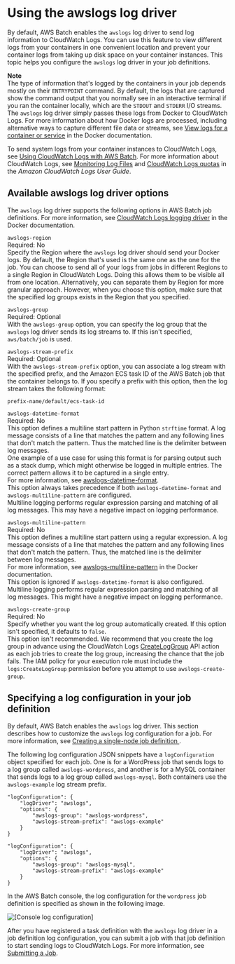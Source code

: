 # Using the awslogs log driver<a name="using_awslogs"></a>

By default, AWS Batch enables the `awslogs` log driver to send log information to CloudWatch Logs\. You can use this feature to view different logs from your containers in one convenient location and prevent your container logs from taking up disk space on your container instances\. This topic helps you configure the `awslogs` log driver in your job definitions\.

**Note**  
The type of information that's logged by the containers in your job depends mostly on their `ENTRYPOINT` command\. By default, the logs that are captured show the command output that you normally see in an interactive terminal if you ran the container locally, which are the `STDOUT` and `STDERR` I/O streams\. The `awslogs` log driver simply passes these logs from Docker to CloudWatch Logs\. For more information about how Docker logs are processed, including alternative ways to capture different file data or streams, see [View logs for a container or service](https://docs.docker.com/config/containers/logging/) in the Docker documentation\.

To send system logs from your container instances to CloudWatch Logs, see [Using CloudWatch Logs with AWS Batch](using_cloudwatch_logs.md)\. For more information about CloudWatch Logs, see [Monitoring Log Files](https://docs.aws.amazon.com/AmazonCloudWatch/latest/DeveloperGuide/WhatIsCloudWatchLogs.html) and [CloudWatch Logs quotas](https://docs.aws.amazon.com/AmazonCloudWatch/latest/logs/cloudwatch_limits_cwl.html) in the *Amazon CloudWatch Logs User Guide*\.

## Available awslogs log driver options<a name="create_awslogs_logdriver_options"></a>

The `awslogs` log driver supports the following options in AWS Batch job definitions\. For more information, see [CloudWatch Logs logging driver](https://docs.docker.com/config/containers/logging/awslogs/) in the Docker documentation\.

`awslogs-region`  
Required: No  
Specify the Region where the `awslogs` log driver should send your Docker logs\. By default, the Region that's used is the same one as the one for the job\. You can choose to send all of your logs from jobs in different Regions to a single Region in CloudWatch Logs\. Doing this allows them to be visible all from one location\. Alternatively, you can separate them by Region for more granular approach\. However, when you choose this option, make sure that the specified log groups exists in the Region that you specified\.

`awslogs-group`  
Required: Optional  
With the `awslogs-group` option, you can specify the log group that the `awslogs` log driver sends its log streams to\. If this isn't specified, `aws/batch/job` is used\.

`awslogs-stream-prefix`  
Required: Optional  
With the `awslogs-stream-prefix` option, you can associate a log stream with the specified prefix, and the Amazon ECS task ID of the AWS Batch job that the container belongs to\. If you specify a prefix with this option, then the log stream takes the following format:  

```
prefix-name/default/ecs-task-id
```

`awslogs-datetime-format`  
Required: No  
This option defines a multiline start pattern in Python `strftime` format\. A log message consists of a line that matches the pattern and any following lines that don't match the pattern\. Thus the matched line is the delimiter between log messages\.  
One example of a use case for using this format is for parsing output such as a stack dump, which might otherwise be logged in multiple entries\. The correct pattern allows it to be captured in a single entry\.  
For more information, see [awslogs\-datetime\-format](https://docs.docker.com/config/containers/logging/awslogs/#awslogs-datetime-format)\.  
This option always takes precedence if both `awslogs-datetime-format` and `awslogs-multiline-pattern` are configured\.  
Multiline logging performs regular expression parsing and matching of all log messages\. This may have a negative impact on logging performance\.

`awslogs-multiline-pattern`  
Required: No  
This option defines a multiline start pattern using a regular expression\. A log message consists of a line that matches the pattern and any following lines that don't match the pattern\. Thus, the matched line is the delimiter between log messages\.  
For more information, see [awslogs\-multiline\-pattern](https://docs.docker.com/config/containers/logging/awslogs/#awslogs-multiline-pattern) in the Docker documentation\.  
This option is ignored if `awslogs-datetime-format` is also configured\.  
Multiline logging performs regular expression parsing and matching of all log messages\. This might have a negative impact on logging performance\.

`awslogs-create-group`  
Required: No  
Specify whether you want the log group automatically created\. If this option isn't specified, it defaults to `false`\.  
This option isn't recommended\. We recommend that you create the log group in advance using the CloudWatch Logs [CreateLogGroup](https://docs.aws.amazon.com/AmazonCloudWatchLogs/latest/APIReference/API_CreateLogGroup.html) API action as each job tries to create the log group, increasing the chance that the job fails\.
The IAM policy for your execution role must include the `logs:CreateLogGroup` permission before you attempt to use `awslogs-create-group`\.

## Specifying a log configuration in your job definition<a name="specify-log-config"></a>

By default, AWS Batch enables the `awslogs` log driver\. This section describes how to customize the `awslogs` log configuration for a job\. For more information, see [Creating a single\-node job definition ](create-job-definition.md)\.

The following log configuration JSON snippets have a `logConfiguration` object specified for each job\. One is for a WordPress job that sends logs to a log group called `awslogs-wordpress`, and another is for a MySQL container that sends logs to a log group called `awslogs-mysql`\. Both containers use the `awslogs-example` log stream prefix\.

```
"logConfiguration": {
    "logDriver": "awslogs",
    "options": {
        "awslogs-group": "awslogs-wordpress",
        "awslogs-stream-prefix": "awslogs-example"
    }
}
```

```
"logConfiguration": {
    "logDriver": "awslogs",
    "options": {
        "awslogs-group": "awslogs-mysql",
        "awslogs-stream-prefix": "awslogs-example"
    }
}
```

In the AWS Batch console, the log configuration for the `wordpress` job definition is specified as shown in the following image\. 

![\[Console log configuration\]](http://docs.aws.amazon.com/batch/latest/userguide/images/awslogs-console-config.png)

After you have registered a task definition with the `awslogs` log driver in a job definition log configuration, you can submit a job with that job definition to start sending logs to CloudWatch Logs\. For more information, see [Submitting a Job](submit_job.md)\.